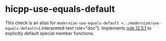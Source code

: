 # hicpp-use-equals-default

This check is an alias for
`modernize-use-equals-default <../modernize/use-equals-default>`{.interpreted-text
role="doc"}. Implements [rule
12.5.1](https://www.perforce.com/resources/qac/high-integrity-cpp-coding-standard/special-member-functions)
to explicitly default special member functions.
